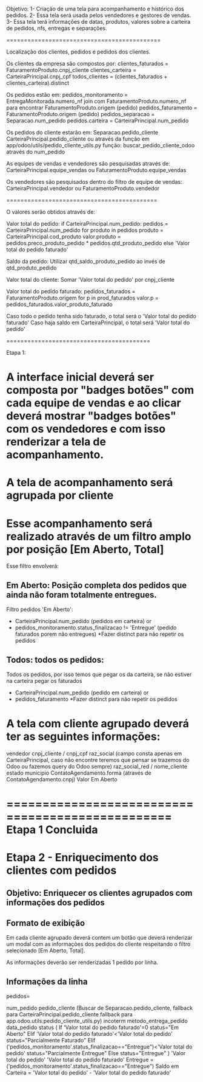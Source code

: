 Objetivo:
1- Criação de uma tela para acompanhamento e histórico dos pedidos.
2- Essa tela será usada pelos vendedores e gestores de vendas.
3- Essa tela terá informações de datas, produtos, valores sobre a carteira de pedidos, nfs, entregas e separações.

============================================

Localização dos clientes, pedidos e pedidos dos clientes.

Os clientes da empresa são compostos por:
clientes_faturados = FaturamentoProduto.cnpj_cliente 
clientes_carteira = CarteiraPrincipal.cnpj_cpf
todos_clientes = (clientes_faturados + clientes_carteira).distinct

Os pedidos estão em:
pedidos_monitoramento = EntregaMonitorada.numero_nf join com FaturamentoProduto.numero_nf para encontrar FaturamentoProduto.origem (pedido)
pedidos_faturamento = FaturamentoProduto.origem (pedido)
pedidos_separacao = Separacao.num_pedido
pedidos.carteira = CarteiraPrincipal.num_pedido

Os pedidos do cliente estarão em:
Separacao.pedido_cliente
CarteiraPrincipal.pedido_cliente
ou através da função em app/odoo/utils/pedido_cliente_utils.py função: buscar_pedido_cliente_odoo através do num_pedido

As equipes de vendas e vendedores são pesquisadas através de:
CarteiraPrincipal.equipe_vendas
ou
FaturamentoProduto.equipe_vendas

Os vendedores são pesquisados dentro do filtro de equipe de vendas:
CarteiraPrincipal.vendedor
ou
FaturamentoProduto.vendedor

===========================================

O valores serão obtidos através de: 

Valor total do pedido:
if CarteiraPrincipal.num_pedido:
pedidos = CarteiraPrincipal.num_pedido
for produto in pedidos
produto = CarteiraPrincipal.cod_produto
valor.produto = pedidos.preco_produto_pedido * pedidos.qtd_produto_pedido
else
'Valor total do pedido faturado'

Saldo da pedido:
Utilizar qtd_saldo_produto_pedido ao invés de qtd_produto_pedido

Valor total do cliente:
Somar 'Valor total do pedido' por cnpj_cliente

Valor total do pedido faturado:
pedidos_faturados = FaturamentoProduto.origem
for p in prod_faturados
valor.p = pedidos_faturados.valor_produto_faturado

Caso todo o pedido tenha sido faturado, o total será o 'Valor total do pedido faturado'
Caso haja saldo em CarteiraPrincipal, o total será 'Valor total do pedido'  


=========================================

Etapa 1:

# A interface inicial deverá ser composta por "badges botões" com cada equipe de vendas e ao clicar deverá mostrar "badges botões" com os vendedores e com isso renderizar a tela de acompanhamento.

# A tela de acompanhamento será agrupada por cliente

# Esse acompanhamento será realizado através de um filtro amplo por posição [Em Aberto, Total]

Esse filtro envolverá:

## Em Aberto: Posição completa dos pedidos que ainda não foram totalmente entregues.

Filtro pedidos 'Em Aberto':
- CarteiraPrincipal.num_pedido (pedidos em carteira)
or
- pedidos_monitoramento.status_finalizacao != 'Entregue' (pedido faturados porem não entregues)
*Fazer distinct para não repetir os pedidos

## Todos: todos os pedidos:
Todos os pedidos, por isso temos que pegar os da carteira, se não estiver na carteira pegar os faturados

- CarteiraPrincipal.num_pedido (pedido em carteira)
or
- pedidos_faturamento
*Fazer distinct para não repetir os pedidos

# A tela com cliente agrupado deverá ter as seguintes informações:
vendedor
cnpj_cliente / cnpj_cpf
raz_social (campo consta apenas em CarteiraPrincipal, caso não encontre teremos que pensar se trazemos do Odoo ou fazemos query do Odoo sempre)
raz_social_red / nome_cliente
estado
municipio
ContatoAgendamento.forma (através de ContatoAgendamento.cnpj)
Valor Em Aberto

=================================================
Etapa 1 Concluida
=================================================

# Etapa 2 - Enriquecimento dos clientes com pedidos

## Objetivo: Enriquecer os clientes agrupados com informações dos pedidos

## Formato de exibição

Em cada cliente agrupado deverá contem um botão que deverá renderizar um modal com as informações dos pedidos do cliente respeitando o filtro selecionado [Em Aberto, Total].

As informações deverão ser renderizadas 1 pedido por linha.

## Informações da linha

pedidos=

num_pedido
pedido_cliente (Buscar de Separacao.pedido_cliente, fallback para CarteiraPrincipal.pedido_cliente fallback para app.odoo.utils.pedido_cliente_utils.py)
incoterm
metodo_entrega_pedido
data_pedido
status (
    If 'Valor total do pedido faturado'=0
        status="Em Aberto"
    Elif 'Valor total do pedido faturado'<'Valor total do pedido'
        status="Parcialmente Faturado"
    Elif ('pedidos_monitoramento'.status_finalizacao=="Entregue")<'Valor total do pedido'
        status="Parcialmente Entregue"
    Else status="Entregue"
    )
'Valor total do pedido'
'Valor total do pedido faturado'
Entregue = ('pedidos_monitoramento'.status_finalizacao=="Entregue")
Saldo em Carteira = 'Valor total do pedido' - 'Valor total do pedido faturado'


